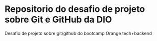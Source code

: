 # Repositorio do desafio de projeto sobre Git e GitHub da DIO
Desafio de projeto sobre git/github do bootcamp Orange tech+backend

